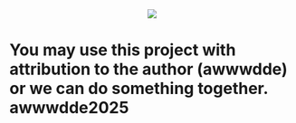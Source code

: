 <div align=center>
<img src="https://i.imgur.com/Ods3JRW.png" align=center style=width600px />
</div>
<h1>You may use this project with attribution to the author (awwwdde) or we can do something together. awwwdde2025</h1>

